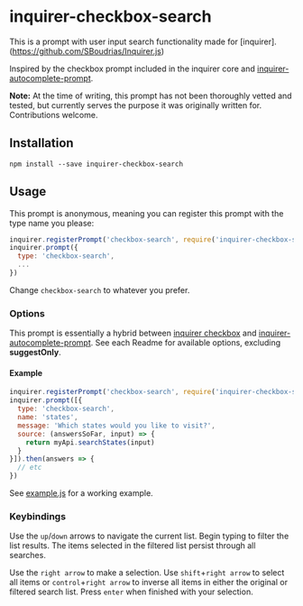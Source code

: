 # inquirer-checkbox-search

This is a prompt with user input search functionality made for [inquirer].(https://github.com/SBoudrias/Inquirer.js)

Inspired by the checkbox prompt included in the inquirer core and [inquirer-autocomplete-prompt](https://github.com/mokkabonna/inquirer-autocomplete-prompt).

**Note:** At the time of writing, this prompt has not been thoroughly vetted and tested, but currently serves the purpose it was originally written for. Contributions welcome.

## Installation

```
npm install --save inquirer-checkbox-search
```

## Usage

This prompt is anonymous, meaning you can register this prompt with the type name you please:

```javascript
inquirer.registerPrompt('checkbox-search', require('inquirer-checkbox-search'));
inquirer.prompt({
  type: 'checkbox-search',
  ...
})
```

Change `checkbox-search` to whatever you prefer.

### Options

This prompt is essentially a hybrid between [inquirer checkbox](https://github.com/SBoudrias/Inquirer.js#checkbox---type-checkbox) and [inquirer-autocomplete-prompt](https://github.com/mokkabonna/inquirer-autocomplete-prompt). See each Readme for available options, excluding **suggestOnly**.

#### Example

```javascript
inquirer.registerPrompt('checkbox-search', require('inquirer-checkbox-search'))
inquirer.prompt([{
  type: 'checkbox-search',
  name: 'states',
  message: 'Which states would you like to visit?',
  source: (answersSoFar, input) => {
    return myApi.searchStates(input)
  }
}]).then(answers => {
  // etc
})
```

See [example.js](https://github.com/lzoog/inquirer-checkbox-search/blob/master/example.js) for a working example.

### Keybindings
Use the `up`/`down` arrows to navigate the current list. Begin typing to filter the list results. The items selected in the filtered list persist through all searches.

Use the `right arrow` to make a selection. Use `shift`+`right arrow` to select all items or `control`+`right arrow` to inverse all items in either the original or filtered search list. Press `enter` when finished with your selection.
